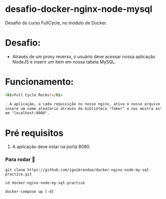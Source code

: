 # desafio-docker-nginx-node-mysql

Desafio do curso FullCycle, no módulo de Docker.

# Desafio:

- Através de um proxy reverso, o usuário deve acessar nossa aplicação NodeJS e inserir um item em nossa tabela MySQL.

# Funcionamento:

```html
<h1>Full Cycle Rocks!</h1>

- A aplicação, a cada requisição no nosso nginx, ativa o nosso arquivo node,
insere um nome aleatório através da biblioteca "faker" e nos mostra estes itens
em "localhost:8080".
```

# Pré requisitos

1. A aplicação deve estar na porta 8080.

### Para rodar :rocket:

```
git clone https://github.com/jguibrandao/docker-nginx-node-my-sql-practice.git

cd docker-nginx-node-my-sql-practice

docker-compose up [-d]
```

<br/>
<br/>

